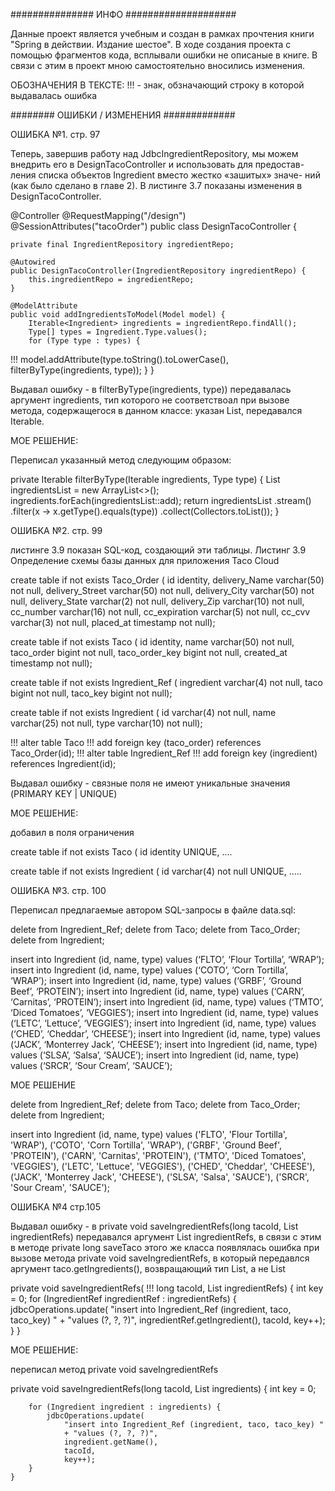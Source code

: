 ############### ИНФО ####################

Данные проект является учебным и создан в рамках прочтения книги "Spring в действии. Издание шестое".
В ходе создания проекта с помощью фрагментов кода, всплывали ошибки не описаные в книге. В связи с этим в проект мною
самостоятельно вносились изменения.

ОБОЗНАЧЕНИЯ В ТЕКСТЕ:
!!! - знак, обзначающий строку в которой выдавалась ошибка

######## ОШИБКИ / ИЗМЕНЕНИЯ #############

ОШИБКА №1. стр. 97

Теперь, завершив работу над JdbcIngredientRepository, мы можем
внедрить его в DesignTacoController и использовать для предостав-
ления списка объектов Ingredient вместо жестко «зашитых» значе-
ний (как было сделано в главе 2). В листинге 3.7 показаны изменения
в DesignTacoController.

@Controller
@RequestMapping("/design")
@SessionAttributes("tacoOrder")
public class DesignTacoController {
    
    private final IngredientRepository ingredientRepo;
    
    @Autowired
    public DesignTacoController(IngredientRepository ingredientRepo) {
        this.ingredientRepo = ingredientRepo;
    }

    @ModelAttribute
    public void addIngredientsToModel(Model model) {
        Iterable<Ingredient> ingredients = ingredientRepo.findAll();
        Type[] types = Ingredient.Type.values();
        for (Type type : types) {
!!!     model.addAttribute(type.toString().toLowerCase(), filterByType(ingredients, type));
    }
}

Выдавал ошибку - в filterByType(ingredients, type)) передавалась аргумент ingredients, тип которого
не соответствоал при вызове метода, содержащегося в данном классе: указан List, передавался Iterable.

МОЕ РЕШЕНИЕ:

Переписал указанный метод следующим образом:

private Iterable<Ingredient> filterByType(Iterable<Ingredient> ingredients, Type type) {
        List<Ingredient> ingredientsList = new ArrayList<>();
        ingredients.forEach(ingredientsList::add);
        return  ingredientsList
                .stream()
                .filter(x -> x.getType().equals(type))
                .collect(Collectors.toList());
    }

ОШИБКА №2.  стр. 99

листинге 3.9 показан SQL-код, создающий эти таблицы.
Листинг 3.9 Определение схемы базы данных для приложения Taco Cloud

create table if not exists Taco_Order (
id identity,
delivery_Name varchar(50) not null,
delivery_Street varchar(50) not null,
delivery_City varchar(50) not null,
delivery_State varchar(2) not null,
delivery_Zip varchar(10) not null,
cc_number varchar(16) not null,
cc_expiration varchar(5) not null,
cc_cvv varchar(3) not null,
placed_at timestamp not null);

create table if not exists Taco (
id identity,
name varchar(50) not null,
taco_order bigint not null,
taco_order_key bigint not null,
created_at timestamp not null);

create table if not exists Ingredient_Ref (
ingredient varchar(4) not null,
taco bigint not null,
taco_key bigint not null);

create table if not exists Ingredient (
id varchar(4) not null,
name varchar(25) not null,
type varchar(10) not null);

!!! alter table Taco
!!! add foreign key (taco_order) references Taco_Order(id);
!!! alter table Ingredient_Ref
!!! add foreign key (ingredient) references Ingredient(id);

Выдавал ошибку - связные поля не имеют уникальные значения (PRIMARY KEY | UNIQUE)

МОЕ РЕШЕНИЕ:

добавил в поля ограничения

create table if not exists Taco (
id identity UNIQUE,
....

create table if not exists Ingredient (
id varchar(4) not null UNIQUE,
.....

ОШИБКА №3. стр. 100

Переписал предлагаемые автором SQL-запросы в файле data.sql:

delete from Ingredient_Ref;
delete from Taco;
delete from Taco_Order;
delete from Ingredient;

insert into Ingredient (id, name, type)
    values (‘FLTO’, ‘Flour Tortilla’, ‘WRAP’);
insert into Ingredient (id, name, type)
    values (‘COTO’, ‘Corn Tortilla’, ‘WRAP’);
insert into Ingredient (id, name, type)
    values (‘GRBF’, ‘Ground Beef’, ‘PROTEIN’);
insert into Ingredient (id, name, type)
    values (‘CARN’, ‘Carnitas’, ‘PROTEIN’);
insert into Ingredient (id, name, type)
    values (‘TMTO’, ‘Diced Tomatoes’, ‘VEGGIES’);
insert into Ingredient (id, name, type)
    values (‘LETC’, ‘Lettuce’, ‘VEGGIES’);
insert into Ingredient (id, name, type)
    values (‘CHED’, ‘Cheddar’, ‘CHEESE’);
insert into Ingredient (id, name, type)
    values (‘JACK’, ‘Monterrey Jack’, ‘CHEESE’);
insert into Ingredient (id, name, type)
    values (‘SLSA’, ‘Salsa’, ‘SAUCE’);
insert into Ingredient (id, name, type)
    values (‘SRCR’, ‘Sour Cream’, ‘SAUCE’);

МОЕ РЕШЕНИЕ

delete from Ingredient_Ref;
delete from Taco;
delete from Taco_Order;
delete from Ingredient;

insert into Ingredient (id, name, type) values
    ('FLTO', 'Flour Tortilla', 'WRAP'),
    ('COTO', 'Corn Tortilla', 'WRAP'),
    ('GRBF', 'Ground Beef', 'PROTEIN'),
    ('CARN', 'Carnitas', 'PROTEIN'),
    ('TMTO', 'Diced Tomatoes', 'VEGGIES'),
    ('LETC', 'Lettuce', 'VEGGIES'),
    ('CHED', 'Cheddar', 'CHEESE'),
    ('JACK', 'Monterrey Jack', 'CHEESE'),
    ('SLSA', 'Salsa', 'SAUCE'),
    ('SRCR', 'Sour Cream', 'SAUCE');


ОШИБКА №4 стр.105

Выдавал ошибку - в private void saveIngredientRefs(long tacoId, List<IngredientRef> ingredientRefs) передавался аргумент
List<IngredientRef> ingredientRefs, в связи с этим в методе private long saveTaco этого же класса появлялась ошибка при вызове
метода private void saveIngredientRefs, в который передавлся аргумент taco.getIngredients(), возвращающий тип List<Ingredient>,
а не List<IngredientRef>

private void saveIngredientRefs(
!!! long tacoId, List<IngredientRef> ingredientRefs) {
    int key = 0;
    for (IngredientRef ingredientRef : ingredientRefs) {
        jdbcOperations.update(
            "insert into Ingredient_Ref (ingredient, taco, taco_key) "
            + "values (?, ?, ?)",
            ingredientRef.getIngredient(), tacoId, key++);
    }
}

МОЕ РЕШЕНИЕ:

переписал метод private void saveIngredientRefs

private void saveIngredientRefs(long tacoId, List<Ingredient> ingredients) {
        int key = 0;

        for (Ingredient ingredient : ingredients) {
            jdbcOperations.update(
                "insert into Ingredient_Ref (ingredient, taco, taco_key) "
                + "values (?, ?, ?)",
                ingredient.getName(),
                tacoId,
                key++);
        }
    }
